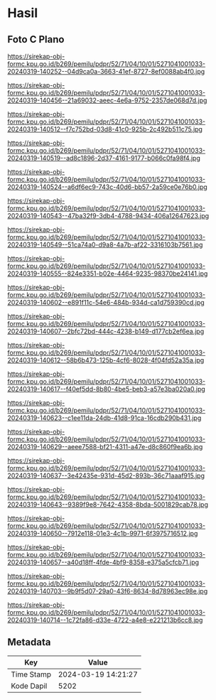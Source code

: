 # Hasil

## Foto C Plano

https://sirekap-obj-formc.kpu.go.id/b269/pemilu/pdpr/52/71/04/10/01/5271041001033-20240319-140252--04d9ca0a-3663-41ef-8727-8ef0088ab4f0.jpg

https://sirekap-obj-formc.kpu.go.id/b269/pemilu/pdpr/52/71/04/10/01/5271041001033-20240319-140456--21a69032-aeec-4e6a-9752-2357de068d7d.jpg

https://sirekap-obj-formc.kpu.go.id/b269/pemilu/pdpr/52/71/04/10/01/5271041001033-20240319-140512--f7c752bd-03d8-41c0-925b-2c492b511c75.jpg

https://sirekap-obj-formc.kpu.go.id/b269/pemilu/pdpr/52/71/04/10/01/5271041001033-20240319-140519--ad8c1896-2d37-4161-9177-b066c0fa98f4.jpg

https://sirekap-obj-formc.kpu.go.id/b269/pemilu/pdpr/52/71/04/10/01/5271041001033-20240319-140524--a6df6ec9-743c-40d6-bb57-2a59ce0e76b0.jpg

https://sirekap-obj-formc.kpu.go.id/b269/pemilu/pdpr/52/71/04/10/01/5271041001033-20240319-140543--47ba32f9-3db4-4788-9434-406a12647623.jpg

https://sirekap-obj-formc.kpu.go.id/b269/pemilu/pdpr/52/71/04/10/01/5271041001033-20240319-140549--51ca74a0-d9a8-4a7b-af22-3316103b7561.jpg

https://sirekap-obj-formc.kpu.go.id/b269/pemilu/pdpr/52/71/04/10/01/5271041001033-20240319-140555--824e3351-b02e-4464-9235-98370be24141.jpg

https://sirekap-obj-formc.kpu.go.id/b269/pemilu/pdpr/52/71/04/10/01/5271041001033-20240319-140602--e891f11c-54e6-484b-934d-ca1d759390cd.jpg

https://sirekap-obj-formc.kpu.go.id/b269/pemilu/pdpr/52/71/04/10/01/5271041001033-20240319-140607--2bfc72bd-444c-4238-b149-d177cb2ef6ea.jpg

https://sirekap-obj-formc.kpu.go.id/b269/pemilu/pdpr/52/71/04/10/01/5271041001033-20240319-140612--58b6b473-125b-4cf6-8028-4f04fd52a35a.jpg

https://sirekap-obj-formc.kpu.go.id/b269/pemilu/pdpr/52/71/04/10/01/5271041001033-20240319-140617--f40ef5dd-8b80-4be5-beb3-a57e3ba020a0.jpg

https://sirekap-obj-formc.kpu.go.id/b269/pemilu/pdpr/52/71/04/10/01/5271041001033-20240319-140623--c1ee11da-24db-41d8-91ca-16cdb290b431.jpg

https://sirekap-obj-formc.kpu.go.id/b269/pemilu/pdpr/52/71/04/10/01/5271041001033-20240319-140629--aeee7588-bf21-4311-a47e-d8c860f9ea6b.jpg

https://sirekap-obj-formc.kpu.go.id/b269/pemilu/pdpr/52/71/04/10/01/5271041001033-20240319-140637--3e42435e-931d-45d2-893b-36c71aaaf915.jpg

https://sirekap-obj-formc.kpu.go.id/b269/pemilu/pdpr/52/71/04/10/01/5271041001033-20240319-140643--9389f9e8-7642-4358-8bda-5001829cab78.jpg

https://sirekap-obj-formc.kpu.go.id/b269/pemilu/pdpr/52/71/04/10/01/5271041001033-20240319-140650--7912e118-01e3-4c1b-9971-6f3975716512.jpg

https://sirekap-obj-formc.kpu.go.id/b269/pemilu/pdpr/52/71/04/10/01/5271041001033-20240319-140657--a40d18ff-4fde-4bf9-8358-e375a5cfcb71.jpg

https://sirekap-obj-formc.kpu.go.id/b269/pemilu/pdpr/52/71/04/10/01/5271041001033-20240319-140703--9b9f5d07-29a0-43f6-8634-8d78963ec98e.jpg

https://sirekap-obj-formc.kpu.go.id/b269/pemilu/pdpr/52/71/04/10/01/5271041001033-20240319-140714--1c72fa86-d33e-4722-a4e8-e221213b6cc8.jpg


## Metadata

| Key        | Value               |
| ---------- | ------------------- |
| Time Stamp | 2024-03-19 14:21:27 |
| Kode Dapil | 5202                |



